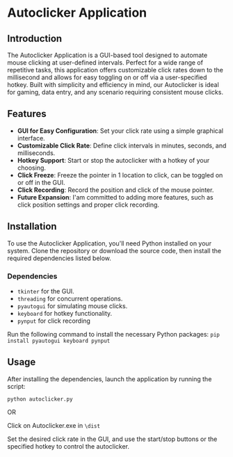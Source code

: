 # Autoclicker Application

## Introduction
The Autoclicker Application is a GUI-based tool designed to automate mouse clicking at user-defined intervals. Perfect for a wide range of repetitive tasks, this application offers customizable click rates down to the millisecond and allows for easy toggling on or off via a user-specified hotkey. Built with simplicity and efficiency in mind, our Autoclicker is ideal for gaming, data entry, and any scenario requiring consistent mouse clicks.

## Features
- **GUI for Easy Configuration**: Set your click rate using a simple graphical interface.
- **Customizable Click Rate**: Define click intervals in minutes, seconds, and milliseconds.
- **Hotkey Support**: Start or stop the autoclicker with a hotkey of your choosing.
- **Click Freeze**: Freeze the pointer in 1 location to click, can be toggled on or off in the GUI.
- **Click Recording**: Record the position and click of the mouse pointer.
- **Future Expansion**: I'am committed to adding more features, such as click position settings and proper click recording.

## Installation
To use the Autoclicker Application, you'll need Python installed on your system. Clone the repository or download the source code, then install the required dependencies listed below.

### Dependencies
- `tkinter` for the GUI.
- `threading` for concurrent operations.
- `pyautogui` for simulating mouse clicks.
- `keyboard` for hotkey functionality.
- `pynput` for click recording

Run the following command to install the necessary Python packages:
`pip install pyautogui keyboard pynput`

## Usage
After installing the dependencies, launch the application by running the script:

`python autoclicker.py`

OR

Click on Autoclicker.exe in `\dist`

Set the desired click rate in the GUI, and use the start/stop buttons or the specified hotkey to control the autoclicker.
